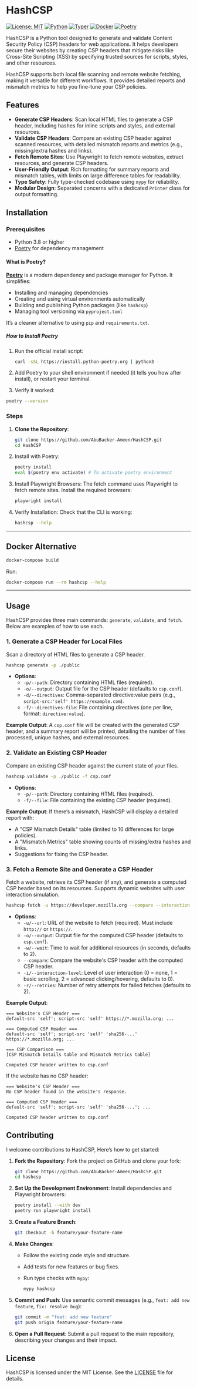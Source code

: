 # HashCSP

[![License: MIT](https://img.shields.io/badge/License-MIT-yellow)](https://github.com/AbuBacker-Ameen/HashCSP/blob/main/LICENSE)
[![Python](https://img.shields.io/badge/Python-3.12-blue)](https://www.python.org/downloads/release/python-3120/)
[![Typer](https://img.shields.io/badge/Made%20with-Typer-04AA6D?logo=python)](https://typer.tiangolo.com/)
[![Docker](https://img.shields.io/badge/Docker-2496ED?logo=docker&logoColor=fff)](https://github.com/AbuBacker-Ameen/HashCSP/blob/main/Dockerfile)
[![Poetry](https://img.shields.io/endpoint?url=https://python-poetry.org/badge/v0.json)](https://python-poetry.org/)

HashCSP is a Python tool designed to generate and validate Content Security
Policy (CSP) headers for web applications. It helps developers secure their
websites by creating CSP headers that mitigate risks like Cross-Site Scripting
(XSS) by specifying trusted sources for scripts, styles, and other resources.

HashCSP supports both local file scanning and remote website fetching, making it
versatile for different workflows. It provides detailed reports and mismatch
metrics to help you fine-tune your CSP policies.

## Features

- **Generate CSP Headers**: Scan local HTML files to generate a CSP header,
  including hashes for inline scripts and styles, and external resources.
- **Validate CSP Headers**: Compare an existing CSP header against scanned
  resources, with detailed mismatch reports and metrics (e.g., missing/extra
  hashes and links).
- **Fetch Remote Sites**: Use Playwright to fetch remote websites, extract
  resources, and generate CSP headers.
- **User-Friendly Output**: Rich formatting for summary reports and mismatch
  tables, with limits on large difference tables for readability.
- **Type Safety**: Fully type-checked codebase using `mypy` for reliability.
- **Modular Design**: Separated concerns with a dedicated `Printer` class for
  output formatting.

## Installation

### Prerequisites

- Python 3.8 or higher
- [Poetry](https://python-poetry.org/) for dependency management

#### What is Poetry?

[**Poetry**](https://python-poetry.org/) is a modern dependency and package
manager for Python. It simplifies:

- Installing and managing dependencies
- Creating and using virtual environments automatically
- Building and publishing Python packages (like `hashcsp`)
- Managing tool versioning via `pyproject.toml`

It’s a cleaner alternative to using `pip` and `requirements.txt`.

##### How to Install Poetry

1. Run the official install script:

   ```bash
   curl -sSL https://install.python-poetry.org | python3 -
   ```

2. Add Poetry to your shell environment if needed (it tells you how after
   install), or restart your terminal.

3. Verify it worked:

```bash
poetry --version
```

### Steps

1. **Clone the Repository**:

   ```bash
   git clone https://github.com/AbuBacker-Ameen/HashCSP.git
   cd HashCSP
   ```

2. Install with Poetry:

   ```bash
   poetry install
   eval $(poetry env activate) # To activate poetry environment
   ```

3. Install Playwright Browsers: The fetch command uses Playwright to fetch
   remote sites. Install the required browsers:

   ```bash
   playwright install
   ```

4. Verify Installation: Check that the CLI is working:

   ```bash
   hashcsp --help
   ```

---

## Docker Alternative

```bash
docker-compose build
```

Run:

```bash
docker-compose run --rm hashcsp --help
```

---

## Usage

HashCSP provides three main commands: `generate`, `validate`, and `fetch`. Below
are examples of how to use each.

### 1. Generate a CSP Header for Local Files

Scan a directory of HTML files to generate a CSP header.

```bash
hashcsp generate -p ./public
```

- **Options**:
  - `-p/--path`: Directory containing HTML files (required).
  - `-o/--output`: Output file for the CSP header (defaults to `csp.conf`).
  - `-d/--directives`: Comma-separated directive:value pairs (e.g.,
    `script-src:'self' https://example.com`).
  - `-f/--directives-file`: File containing directives (one per line, format:
    `directive:value`).

**Example Output**: A `csp.conf` file will be created with the generated CSP
header, and a summary report will be printed, detailing the number of files
processed, unique hashes, and external resources.

### 2. Validate an Existing CSP Header

Compare an existing CSP header against the current state of your files.

```bash
hashcsp validate -p ./public -f csp.conf
```

- **Options**:
  - `-p/--path`: Directory containing HTML files (required).
  - `-f/--file`: File containing the existing CSP header (required).

**Example Output**: If there’s a mismatch, HashCSP will display a detailed
report with:

- A "CSP Mismatch Details" table (limited to 10 differences for large policies).
- A "Mismatch Metrics" table showing counts of missing/extra hashes and links.
- Suggestions for fixing the CSP header.

### 3. Fetch a Remote Site and Generate a CSP Header

Fetch a website, retrieve its CSP header (if any), and generate a computed CSP
header based on its resources. Supports dynamic websites with user interaction
simulation.

```bash
hashcsp fetch -u https://developer.mozilla.org --compare --interaction-level 2 --retries 3
```

- **Options**:
  - `-u/--url`: URL of the website to fetch (required). Must include `http://`
    or `https://`.
  - `-o/--output`: Output file for the computed CSP header (defaults to
    `csp.conf`).
  - `-w/--wait`: Time to wait for additional resources (in seconds, defaults to
    2).
  - `--compare`: Compare the website's CSP header with the computed CSP header.
  - `-i/--interaction-level`: Level of user interaction (0 = none, 1 = basic
    scrolling, 2 = advanced clicking/hovering, defaults to 0).
  - `-r/--retries`: Number of retry attempts for failed fetches (defaults to 2).

**Example Output**:

```plaintext
=== Website's CSP Header ===
default-src 'self'; script-src 'self' https://*.mozilla.org; ...

=== Computed CSP Header ===
default-src 'self'; script-src 'self' 'sha256-...' https://*.mozilla.org; ...

=== CSP Comparison ===
[CSP Mismatch Details table and Mismatch Metrics table]

Computed CSP header written to csp.conf
```

If the website has no CSP header:

```plaintext
=== Website's CSP Header ===
No CSP header found in the website's response.

=== Computed CSP Header ===
default-src 'self'; script-src 'self' 'sha256-...'; ...

Computed CSP header written to csp.conf
```

## Contributing

I welcome contributions to HashCSP, Here’s how to get started:

1. **Fork the Repository**: Fork the project on GitHub and clone your fork:

   ```bash
   git clone https://github.com/AbuBacker-Ameen/HashCSP.git
   cd hashcsp
   ```

2. **Set Up the Development Environment**: Install dependencies and Playwright
   browsers:

   ```bash
   poetry install --with dev
   poetry run playwright install
   ```

3. **Create a Feature Branch**:

   ```bash
   git checkout -b feature/your-feature-name
   ```

4. **Make Changes**:

   - Follow the existing code style and structure.
   - Add tests for new features or bug fixes.
   - Run type checks with `mypy`:

     ```bash
     mypy hashcsp
     ```

5. **Commit and Push**: Use semantic commit messages (e.g.,
   `feat: add new feature`, `fix: resolve bug`):

   ```bash
   git commit -m "feat: add new feature"
   git push origin feature/your-feature-name
   ```

6. **Open a Pull Request**: Submit a pull request to the main repository,
   describing your changes and their impact.

## License

HashCSP is licensed under the MIT License. See the [LICENSE](LICENSE) file for
details.
